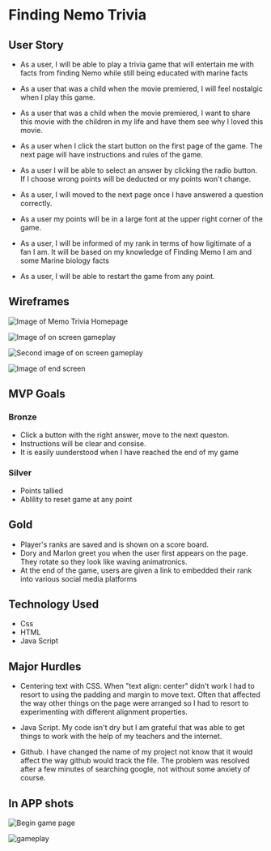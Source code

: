 # Finding Nemo Trivia

## User Story
- As a user, I will be able to play a trivia game that will entertain me with facts from finding Nemo while still being educated with marine facts

- As a user that was a child when the movie premiered, I will feel nostalgic when I play this game.

- As a user that was a child when the movie premiered, I want to share this movie with the children in my life and have them see why I loved this movie.

- As a user when I click the start button on the first page of the game. The next page will have  instructions and rules of the game.

- As a user I will be able to select an answer by clicking the radio button. If I choose wrong points will be deducted or my points won't change.

- As a user, I will moved to the next page once I have answered a question correctly.

- As a user my points will be in a large font at the upper right corner of the game.

- As a user, I will be informed of my rank in terms of how ligitimate of a fan I am. It will be based on my knowledge of Finding Memo I am and some Marine biology facts

- As a user, I will be able to restart the game from any point. 

## Wireframes

![Image of Memo Trivia Homepage](https://i.imgur.com/iNCxztn.jpg)

![Image of on screen gameplay](https://i.imgur.com/uzED7pU.png)

![Second image of on screen gameplay](https://i.imgur.com/wMdEkB5.png)

![Image of end screen](https://i.imgur.com/VzDtOPg.png)

## MVP Goals
 ### Bronze
- Click a button with the right answer, move to the next queston.
- Instructions will be clear and consise.
- It is easily uunderstood when I have reached the end of my game
 ### Silver
- Points tallied
- Ablility to reset game at any point
 ## Gold

- Player's ranks are saved and is shown on a score board.
- Dory and Marlon greet you when the user first appears on the page. They rotate so they look like waving animatronics.
- At the end of the game, users are given a link to embedded their rank into various social media platforms

## Technology Used
- Css
- HTML
- Java Script

## Major Hurdles

- Centering text with CSS. When "text align: center" didn't work I had to resort to using the padding and margin to move text. Often that affected the way other things on the page were arranged so I had to resort to experimenting with different alignment properties. 

- Java Script. My code isn't dry but I am grateful that  was able to get things to work with the help of my teachers and the internet.

- Github. I have changed the name of my project not know that it would affect the way github would track the file. The problem was resolved after a few minutes of searching google, not without some anxiety of course.

## In APP shots

![Begin game page](https://i.imgur.com/20FRBO9.png)

![gameplay](https://i.imgur.com/w7I7IGE.png)